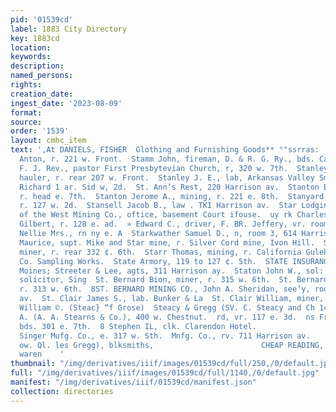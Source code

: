 ```yaml
---
pid: '01539cd'
label: 1883 City Directory
key: 1883cd
location: 
keywords: 
description: 
named_persons: 
rights: 
creation_date: 
ingest_date: '2023-08-09'
format: 
source: 
order: '1539'
layout: cmhc_item
text: ',At DANIELS, FISHER  Glothing and Furnishing Goods** °"ssrras:  STA 253 STE     Stamm
  Anton, r. 221 w. Front.  Stamm John, fireman, D. & R. G. Ry., bds. Cadillac House.  Stanley
  F. J. Rev., pastor First Presbytevian Church, r, 320 w. 7th.  Stanley James, ore
  hauler, r. rear 207 w. Front.  Stanley J. E., lab, Arkansas Valley Smelter.  Stanley
  Richard 1 ar. Sid w, 2d.  St. Ann’s Rest, 220 Harrison av.  Stanton Edmund, suwyer.
  r. head e. 7th.  Stanton Jerome A., mining, r. 221 e. 8th.  Stanyard Enoch, miner,
  r. 127 w. 2d.  Stansell Jacob B., law . TKI Harrison av.  Star Lodging House,  Star
  of the West Mining Co., oftice, basement Court ifouse.  uy rk Charles, lab. Frank
  Gilbert, r. 128 e. ad.  » Edward C., driver, F. BR. Jeffery, vr. room 26 Union bik.  Stk
  Nellie Mrs., rn ny e. A  Starkwather Samuel D., n, room 3, 614 Harrison ay.  Starne
  Maurice, supt. Mike and Star mine, r. Silver Cord mine, Ivon Hill.  Starr Edward,
  miner, r. rear 332 ¢. 6th.  Starr Thomas, mining, r. California Guleh. rd. nr. Lake
  Co. Sampling Works.  State Armory, 119 to 127 ¢. 5th.  STATE INSURANCE CO., Des
  Moines; Streeter & Lee, agts, 311 Harrison ay.  Staton John W., sol:  Staton William,
  solicitor, Sing  St. Bernard Bion, miner, r. 315 w. 6th.  St. Bernard George, bricklayer,
  r. 313 w. 6th.  8ST. BERNARD MINING CO., John A. Sheridan, see’y, room 3, 319 Harrison
  av.  St. Clair James S., lab. Bunker & La  St. Clair William, miner, r. 500 e.  Steacy
  William ©. (Steac} “f Grose)  Steacy & Gregg (SV. C. Steacy and Ch 143 w. Elm.  zo
  A. (A. A. Stearns & Co.), 400 w. Chestnut.  rd, vr. 117 e. 3d.  ns Frank, miner,
  bds. 301 e. 7th.  8 Stephen IL, clk. Clarendon Hotel.                                                           itor,
  Singer Mufg. Co., e. 317 w. Sth.  Mnfg. Co., rv. 711 Harrison av.                        +
  ow. Ql. les Gregg), blksmiths,                        CHEAP READING, ™ssiaiy.tensis
  waren    '
thumbnail: "/img/derivatives/iiif/images/01539cd/full/250,/0/default.jpg"
full: "/img/derivatives/iiif/images/01539cd/full/1140,/0/default.jpg"
manifest: "/img/derivatives/iiif/01539cd/manifest.json"
collection: directories
---
```

